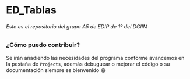 # ED_Tablas

###### Este es el repositorio del grupo A5 de EDIP de 1º del DGIIM

### ¿Cómo puedo contribuir?
Se irán añadiendo las necesidades del programa conforme avancemos en la pestaña de `Projects`, además debuguear o mejorar el código o su documentación siempre es bienvenido :smile:
